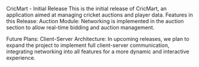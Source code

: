 CricMart - Initial Release
This is the initial release of CricMart, an application aimed at managing cricket auctions and player data.
Features in this Release:
    Auction Module: Networking is implemented in the auction section to allow real-time bidding and auction management.

Future Plans:
    Client-Server Architecture: In upcoming releases, we plan to expand the project to implement full client-server communication, integrating networking into all features for a more dynamic and interactive experience.
